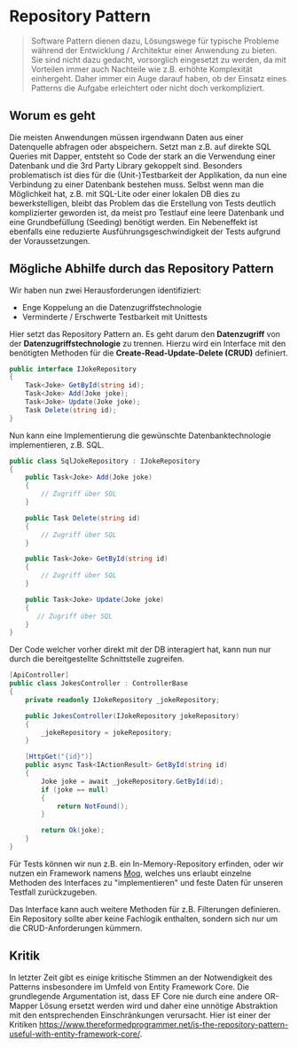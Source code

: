 # Repository Pattern

> Software Pattern dienen dazu, Lösungswege für typische Probleme während der Entwicklung / Architektur einer Anwendung zu bieten.
> Sie sind nicht dazu gedacht, vorsorglich eingesetzt zu werden, da mit Vorteilen immer auch Nachteile wie z.B. erhöhte Komplexität einhergeht.
> Daher immer ein Auge darauf haben, ob der Einsatz eines Patterns die Aufgabe erleichtert oder nicht doch verkompliziert.

## Worum es geht

Die meisten Anwendungen müssen irgendwann Daten aus einer Datenquelle abfragen oder abspeichern. Setzt man z.B. auf direkte SQL Queries mit Dapper, entsteht so Code der stark an die Verwendung einer Datenbank und die 3rd Party Library gekoppelt sind. Besonders problematisch ist dies für die (Unit-)Testbarkeit der Applikation, da nun eine Verbindung zu einer Datenbank bestehen muss. Selbst wenn man die Möglichkeit hat, z.B. mit SQL-Lite oder einer lokalen DB dies zu bewerkstelligen, bleibt das Problem das die Erstellung von Tests deutlich komplizierter geworden ist, da meist pro Testlauf eine leere Datenbank und eine Grundbefüllung (Seeding) benötigt werden. Ein Nebeneffekt ist ebenfalls eine reduzierte Ausführungsgeschwindigkeit der Tests aufgrund der Voraussetzungen.

## Mögliche Abhilfe durch das Repository Pattern

Wir haben nun zwei Herausforderungen identifiziert:

- Enge Koppelung an die Datenzugriffstechnologie
- Verminderte / Erschwerte Testbarkeit mit Unittests

Hier setzt das Repository Pattern an. Es geht darum den **Datenzugriff** von der **Datenzugriffstechnologie** zu trennen. Hierzu wird ein Interface mit den benötigten Methoden für die **Create-Read-Update-Delete (CRUD)** definiert.

```csharp
public interface IJokeRepository
{
    Task<Joke> GetById(string id);
    Task<Joke> Add(Joke joke);
    Task<Joke> Update(Joke joke);
    Task Delete(string id);
}
```

Nun kann eine Implementierung die gewünschte Datenbanktechnologie implementieren, z.B. SQL.

```csharp
public class SqlJokeRepository : IJokeRepository
{
    public Task<Joke> Add(Joke joke)
    {
        // Zugriff über SQL
    }

    public Task Delete(string id)
    {
        // Zugriff über SQL
    }

    public Task<Joke> GetById(string id)
    {
        // Zugriff über SQL
    }

    public Task<Joke> Update(Joke joke)
    {
       // Zugriff über SQL
    }
}

```

Der Code welcher vorher direkt mit der DB interagiert hat, kann nun nur durch die bereitgestellte Schnittstelle zugreifen.

```csharp
[ApiController]
public class JokesController : ControllerBase
{
    private readonly IJokeRepository _jokeRepository;

    public JokesController(IJokeRepository jokeRepository)
    {
        _jokeRepository = jokeRepository;
    }

    [HttpGet("{id}")]
    public async Task<IActionResult> GetById(string id)
    {
        Joke joke = await _jokeRepository.GetById(id);
        if (joke == null)
        {
            return NotFound();
        }

        return Ok(joke);
    }
}
```

Für Tests können wir nun z.B. ein In-Memory-Repository erfinden, oder wir nutzen ein Framework namens [Moq](https://github.com/Moq/moq4), welches uns erlaubt einzelne Methoden des Interfaces zu "implementieren" und feste Daten für unseren Testfall zurückzugeben.

Das Interface kann auch weitere Methoden für z.B. Filterungen definieren. Ein Repository sollte aber keine Fachlogik enthalten, sondern sich nur um die CRUD-Anforderungen kümmern.

## Kritik

In letzter Zeit gibt es einige kritische Stimmen an der Notwendigkeit des Patterns insbesondere im Umfeld von Entity Framework Core. Die grundlegende Argumentation ist, dass EF Core nie durch eine andere OR-Mapper Lösung ersetzt werden wird und daher eine unnötige Abstraktion mit den entsprechenden Einschränkungen verursacht.
Hier ist einer der Kritiken https://www.thereformedprogrammer.net/is-the-repository-pattern-useful-with-entity-framework-core/.
